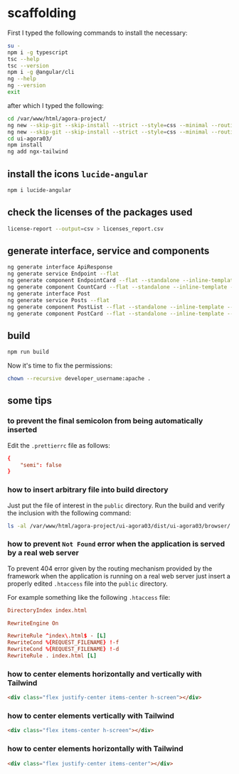 # scaffolding

First I typed the following commands to install the necessary:

```bash
su -
npm i -g typescript
tsc --help
tsc --version
npm i -g @angular/cli
ng --help
ng --version
exit
```

after which I typed the following:

```bash
cd /var/www/html/agora-project/
ng new --skip-git --skip-install --strict --style=css --minimal --routing --ssr=false --dry-run ui-agora03
ng new --skip-git --skip-install --strict --style=css --minimal --routing --ssr=false ui-agora03
cd ui-agora03/
npm install
ng add ngx-tailwind
```

## install the icons `lucide-angular`

```bash
npm i lucide-angular
```

## check the licenses of the packages used

```bash
license-report --output=csv > licenses_report.csv
```

## generate interface, service and components

```bash
ng generate interface ApiResponse
ng generate service Endpoint --flat
ng generate component EndpointCard --flat --standalone --inline-template --inline-style
ng generate component CountCard --flat --standalone --inline-template --inline-style
ng generate interface Post
ng generate service Posts --flat
ng generate component PostList --flat --standalone --inline-template --inline-style
ng generate component PostCard --flat --standalone --inline-template --inline-style
```

## build

```bash
npm run build
```

Now it's time to fix the permissions:

```bash
chown --recursive developer_username:apache .
```

## some tips

### to prevent the final semicolon from being automatically inserted

Edit the `.prettierrc` file as follows:

```conf
{
    "semi": false
}
```

### how to insert arbitrary file into build directory

Just put the file of interest in the `public` directory.
Run the build and verify the inclusion with the following command:

```bash
ls -al /var/www/html/agora-project/ui-agora03/dist/ui-agora03/browser/
```

### how to prevent `Not Found` error when the application is served by a real web server

To prevent 404 error given by the routing mechanism provided by the framework when the application is running on a real web server just insert a properly edited `.htaccess` file into the `public` directory.

For example something like the following `.htaccess` file:

```conf
DirectoryIndex index.html

RewriteEngine On

RewriteRule ^index\.html$ - [L]
RewriteCond %{REQUEST_FILENAME} !-f
RewriteCond %{REQUEST_FILENAME} !-d
RewriteRule . index.html [L]
```

### how to center elements horizontally and vertically with Tailwind

```html
<div class="flex justify-center items-center h-screen"></div>
```

### how to center elements vertically with Tailwind

```html
<div class="flex items-center h-screen"></div>
```

### how to center elements horizontally with Tailwind

```html
<div class="flex justify-center items-center"></div>
```
